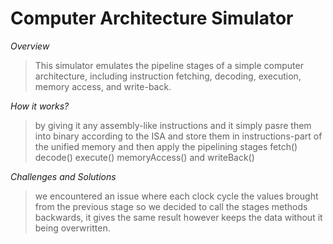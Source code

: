 # Computer Architecture Simulator

*Overview*
>This simulator emulates the pipeline stages of a simple computer architecture, including instruction fetching, decoding, execution, memory access, and write-back.

*How it works?*
>by giving it any assembly-like instructions and it simply pasre them into binary according to the ISA and store them in instructions-part of the unified memory and then apply the pipelining stages fetch() decode() execute() memoryAccess() and writeBack()

*Challenges and Solutions*
>we encountered an issue where each clock cycle the values brought from the previous stage so we decided to call the stages methods backwards, it gives the same result however keeps the data without it being overwritten.
